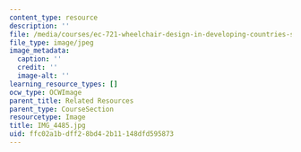 ```yaml
---
content_type: resource
description: ''
file: /media/courses/ec-721-wheelchair-design-in-developing-countries-spring-2009/ffc02a1bdff28bd42b11148dfd595873_IMG_4485.jpg
file_type: image/jpeg
image_metadata:
  caption: ''
  credit: ''
  image-alt: ''
learning_resource_types: []
ocw_type: OCWImage
parent_title: Related Resources
parent_type: CourseSection
resourcetype: Image
title: IMG_4485.jpg
uid: ffc02a1b-dff2-8bd4-2b11-148dfd595873
---
```

